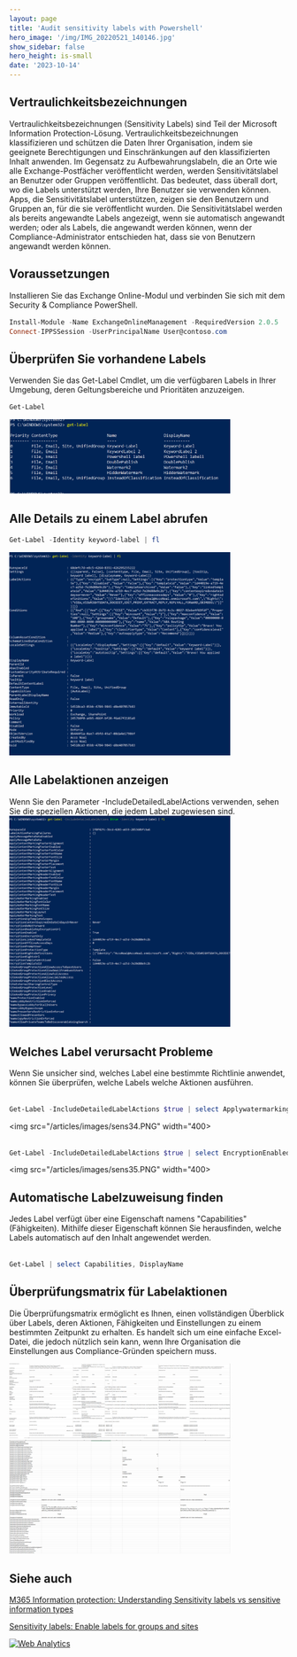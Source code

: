 ```yaml
---
layout: page
title: 'Audit sensitivity labels with Powershell'
hero_image: '/img/IMG_20220521_140146.jpg'
show_sidebar: false
hero_height: is-small
date: '2023-10-14'
---
```



## Vertraulichkeitsbezeichnungen
Vertraulichkeitsbezeichnungen (Sensitivity Labels) sind Teil der Microsoft Information Protection-Lösung. Vertraulichkeitsbezeichnungen klassifizieren und schützen die Daten Ihrer Organisation, indem sie geeignete Berechtigungen und Einschränkungen auf den klassifizierten Inhalt anwenden. Im Gegensatz zu Aufbewahrungslabeln, die an Orte wie alle Exchange-Postfächer veröffentlicht werden, werden Sensitivitätslabel an Benutzer oder Gruppen veröffentlicht. Das bedeutet, dass überall dort, wo die Labels unterstützt werden, Ihre Benutzer sie verwenden können. Apps, die Sensitivitätslabel unterstützen, zeigen sie den Benutzern und Gruppen an, für die sie veröffentlicht wurden. Die Sensitivitätslabel werden als bereits angewandte Labels angezeigt, wenn sie automatisch angewandt werden; oder als Labels, die angewandt werden können, wenn der Compliance-Administrator entschieden hat, dass sie von Benutzern angewandt werden können.

## Voraussetzungen
Installieren Sie das Exchange Online-Modul und verbinden Sie sich mit dem Security & Compliance PowerShell.

```powershell
Install-Module -Name ExchangeOnlineManagement -RequiredVersion 2.0.5
Connect-IPPSSession -UserPrincipalName User@contoso.com
```

## Überprüfen Sie vorhandene Labels
Verwenden Sie das Get-Label Cmdlet, um die verfügbaren Labels in Ihrer Umgebung, deren Geltungsbereiche und Prioritäten anzuzeigen.

```powershell
Get-Label
```
<img src="/articles/images/sens30.PNG" width="400">


## Alle Details zu einem Label abrufen

```powershell
Get-Label -Identity keyword-label | fl
```

<img src="/articles/images/sens31.PNG" width="400">

## Alle Labelaktionen anzeigen
Wenn Sie den Parameter -IncludeDetailedLabelActions verwenden, sehen Sie die speziellen Aktionen, die jedem Label zugewiesen sind.
<br/>
<img src="/articles/images/sens32.PNG" width="400">

## Welches Label verursacht Probleme
Wenn Sie unsicher sind, welches Label eine bestimmte Richtlinie anwendet, können Sie überprüfen, welche Labels welche Aktionen ausführen.

```powershell

Get-Label -IncludeDetailedLabelActions $true | select Applywatermarkingtext, displayname
```

<img src="/articles/images/sens34.PNG" width="400>

```powershell

Get-Label -IncludeDetailedLabelActions $true | select EncryptionEnabled, displayname
```

<img src="/articles/images/sens35.PNG" width="400>

## Automatische Labelzuweisung finden
Jedes Label verfügt über eine Eigenschaft namens "Capabilities" (Fähigkeiten). Mithilfe dieser Eigenschaft können Sie herausfinden, welche Labels automatisch auf den Inhalt angewendet werden.

```powershell

Get-Label | select Capabilities, DisplayName
```

## Überprüfungsmatrix für Labelaktionen
Die Überprüfungsmatrix ermöglicht es Ihnen, einen vollständigen Überblick über Labels, deren Aktionen, Fähigkeiten und Einstellungen zu einem bestimmten Zeitpunkt zu erhalten. Es handelt sich um eine einfache Excel-Datei, die jedoch nützlich sein kann, wenn Ihre Organisation die Einstellungen aus Compliance-Gründen speichern muss.

<img src="/articles/images/sens36.PNG" width="400">
<img src="/articles/images/sens37.PNG" width="400">

## Siehe auch
[M365 Information protection: Understanding Sensitivity labels vs sensitive information types](https://social.technet.microsoft.com/wiki/contents/articles/54457.m365-information-protection-understanding-sensitivity-labels-vs-sensitive-information-types.aspx)

[Sensitivity labels: Enable labels for groups and sites](https://social.technet.microsoft.com/wiki/contents/articles/54499.sensitivity-labels-enable-labels-for-groups-and-sites.aspx)






<!-- Default Statcounter code for Audit sensitivity labels
with PS
https://powershellscripts.github.io/articles/en/InformationProtection/Audit%20your%20sensitivit
-->
<script type="text/javascript">
var sc_project=12764960; 
var sc_invisible=1; 
var sc_security="9671f253"; 
var sc_client_storage="disabled"; 
</script>
<script type="text/javascript"
src="https://www.statcounter.com/counter/counter.js"
async></script>
<noscript><div class="statcounter"><a title="Web Analytics"
href="https://statcounter.com/" target="_blank"><img
class="statcounter"
src="https://c.statcounter.com/12764960/0/9671f253/1/"
alt="Web Analytics"
referrerPolicy="no-referrer-when-downgrade"></a></div></noscript>
<!-- End of Statcounter Code -->




